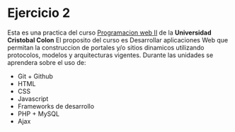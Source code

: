 # Ejercicio 2
Esta es una practica del curso [Programacion web II](https://av-exactas.ucc.mx/course/view.php?id=165#section-1) de la **Universidad Cristobal Colon**
El proposito del curso es Desarrollar aplicaciones Web que permitan la construccion de portales y/o sitios dinamicos utilizando protocolos, modelos y arquitecturas vigentes.
Durante las unidades se aprendera sobre el uso de:
* Git + Github
* HTML
* CSS
* Javascript
* Frameworks de desarrollo
* PHP + MySQL
* Ajax
